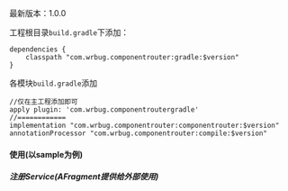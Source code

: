 最新版本：1.0.0

 工程根目录`build.gradle`下添加：

```
dependencies {
    classpath "com.wrbug.componentrouter:gradle:$version"
}
```

各模块`build.gradle`添加

```
//仅在主工程添加即可
apply plugin: 'com.wrbug.componentroutergradle'
//============
implementation "com.wrbug.componentrouter:componentrouter:$version"
annotationProcessor "com.wrbug.componentrouter:compile:$version"
```

#### 使用(以sample为例)

##### 注册Service(AFragment提供给外部使用)


